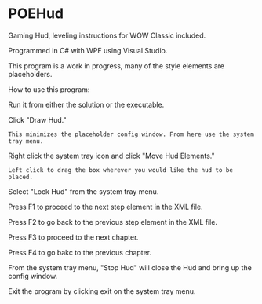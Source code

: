# POEHud
Gaming Hud, leveling instructions for WOW Classic included.

Programmed in C# with WPF using Visual Studio.

This program is a work in progress, many of the style elements are placeholders.

How to use this program:

  Run it from either the solution or the executable.

  Click "Draw Hud."

    This minimizes the placeholder config window. From here use the system tray menu.

  Right click the system tray icon and click "Move Hud Elements."

    Left click to drag the box wherever you would like the hud to be placed.
  
  Select "Lock Hud" from the system tray menu.

  Press F1 to proceed to the next step element in the XML file.

  Press F2 to go back to the previous step element in the XML file.
  
  Press F3 to proceed to the next chapter.
  
  Press F4 to go bakc to the previous chapter.

  From the system tray menu, "Stop Hud" will close the Hud and bring up the config window.

  Exit the program by clicking exit on the system tray menu.
